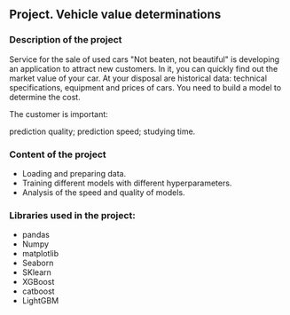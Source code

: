 ## Project. Vehicle value determinations
### Description of the project

Service for the sale of used cars "Not beaten, not beautiful" is developing an application to attract new customers. In it, you can quickly find out the market value of your car. At your disposal are historical data: technical specifications, equipment and prices of cars. You need to build a model to determine the cost.

The customer is important:

prediction quality;
prediction speed;
studying time.


### Content of the project
- Loading and preparing data.
- Training different models with different hyperparameters.
- Analysis of the speed and quality of models.

### Libraries used in the project:
- pandas
- Numpy
- matplotlib
- Seaborn
- SKlearn
- XGBoost
- catboost
- LightGBM
